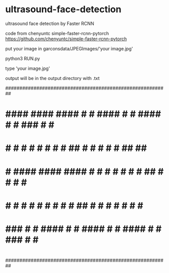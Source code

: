 # ultrasound-face-detection

ultrasound face detection by Faster RCNN


code from chenyuntc simple-faster-rcnn-pytorch
https://github.com/chenyuntc/simple-faster-rcnn-pytorch

put your image in garconsdata/JPEGImages/'your image.jpg'

python3 RUN.py

type 'your image.jpg'

output will be in the output directory with .txt






##########################################################
#                                                        #
#                                                        #
#                                                        #
#   #### #### #### #  # #### #   # #### #  # ### #   #   #
#     #  #  # #    #  # #  # ##  # #    # #   #  ## ##   #
#     #  #### #### #### #  # # # # #  # ##    #  # # #   #
#     #  #  # #    #  # #  # #  ## #  # # #   #  #   #   #
#   ###  #  # #### #  # #### #   # #### #  # ### #   #   #
#                                                        #
#                                                        #
#                                                        #
##########################################################
